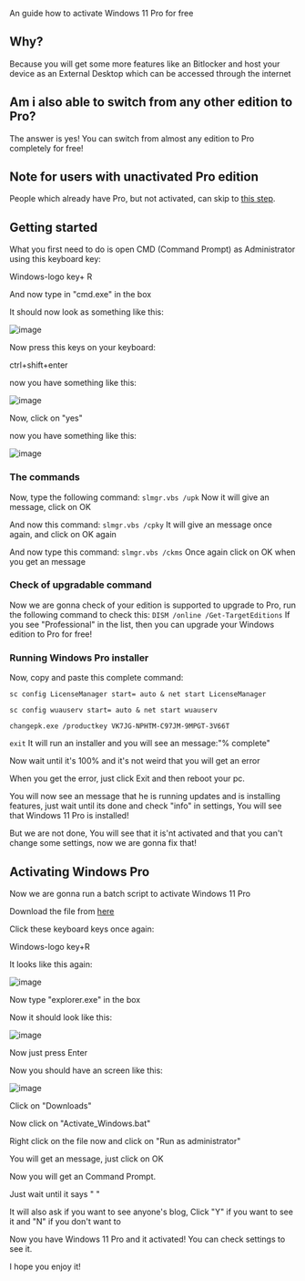 An guide how to activate Windows 11 Pro for free
## Why?
Because you will get some more features like an Bitlocker and host your device as an External Desktop which can be accessed through the internet
## Am i also able to switch from any other edition to Pro?
The answer is yes! You can switch from almost any edition to Pro completely for free!
## Note for users with unactivated Pro edition
People which already have Pro, but not activated, can skip to [this step](https://gist.github.com/Minionguyjpro/d913b3931e844ad8ad9a758a4aca4b63#activating-windows-pro).
## Getting started
What you first need to do is open CMD (Command Prompt) as Administrator using this keyboard key:

Windows-logo key+ R

And now type in "cmd.exe" in the box

It should now look as something like this:

![image](https://user-images.githubusercontent.com/66115754/134801377-b9769c34-8a9d-4d4f-ba8e-6c073f1ce4a2.png)

Now press this keys on your keyboard:

ctrl+shift+enter

now you have something like this:

![image](https://user-images.githubusercontent.com/66115754/134801445-9b90e121-350b-42ea-afec-b499f1fbfae9.png)

Now, click on "yes"

now you have something like this:

![image](https://user-images.githubusercontent.com/66115754/134807479-53ccdaf9-feb0-49a3-9843-5bb4db016128.png)

### The commands
Now, type the following command:
``slmgr.vbs /upk``
Now it will give an message, click on OK

And now this command:
``slmgr.vbs /cpky``
It will give an message once again, and click on OK again

And now type this command:
``slmgr.vbs /ckms``
Once again click on OK when you get an message
### Check of upgradable command
Now we are gonna check of your edition is supported to upgrade to Pro, run the following command to check this:
``DISM /online /Get-TargetEditions``
If you see "Professional" in the list, then you can upgrade your Windows edition to Pro for free!
### Running Windows Pro installer
Now, copy and paste this complete command:

``sc config LicenseManager start= auto & net start LicenseManager``

``sc config wuauserv start= auto & net start wuauserv``

``changepk.exe /productkey VK7JG-NPHTM-C97JM-9MPGT-3V66T``

``exit``
It will run an installer and you will see an message:"% complete"

Now wait until it's 100% and it's not weird that you will get an error

When you get the error, just click Exit and then reboot your pc.

You will now see an message that he is running updates and is installing features, just wait until its done and check "info" in settings, You will see that Windows 11 Pro is installed! 

But we are not done, You will see that it is'nt activated and that you can't change some settings, now we are gonna fix that!
## Activating Windows Pro
Now we are gonna run a batch script to activate Windows 11 Pro

Download the file from [here](https://www.mediafire.com/file/w85g92z780jg1f2/activate_Windows.bat/file)

Click these keyboard keys once again:

Windows-logo key+R

It looks like this again:

![image](https://user-images.githubusercontent.com/66115754/134801377-b9769c34-8a9d-4d4f-ba8e-6c073f1ce4a2.png)

Now type "explorer.exe" in the box

Now it should look like this:

![image](https://user-images.githubusercontent.com/66115754/134921690-8998b5a0-a9ed-4f1c-be57-75916e5b5077.png)

Now just press Enter

Now you should have an screen like this:

![image](https://user-images.githubusercontent.com/66115754/134921836-ccf0979f-f095-4bb0-a17e-c53fc15a170f.png)

Click on "Downloads"

Now click on "Activate_Windows.bat"

Right click on the file now and click on "Run as administrator"

You will get an message, just click on OK

Now you will get an Command Prompt.

Just wait until it says " <Product activation succesful> "
  
It will also ask if  you want to see anyone's blog, Click "Y" if you want to see it and "N" if you don't want to
 
Now you have Windows 11 Pro and it activated! You can check settings to see it.

I hope you enjoy it!
  